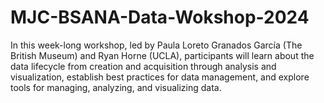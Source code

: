 # MJC-BSANA-Data-Wokshop-2024
In this week-long workshop, led by Paula Loreto Granados García (The British Museum) and Ryan Horne (UCLA), participants will learn about the data lifecycle from creation and acquisition through analysis and visualization, establish best practices for data management, and explore tools for managing, analyzing, and visualizing data.

